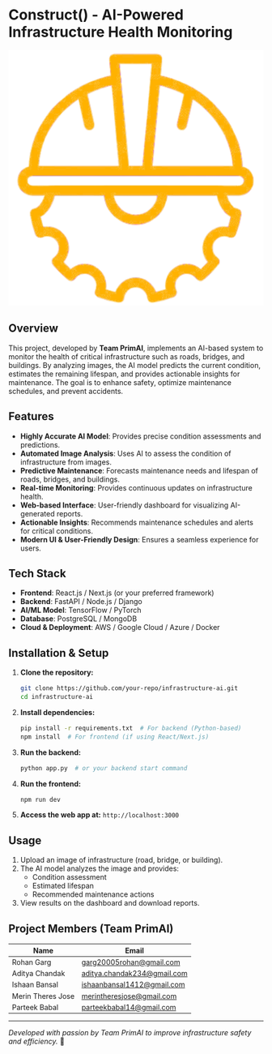 # Construct() - AI-Powered Infrastructure Health Monitoring

![Construct () icon](./frontend/images_videos/logo_readme.png)


## Overview

This project, developed by **Team PrimAI**, implements an AI-based system to monitor the health of critical infrastructure such as roads, bridges, and buildings. By analyzing images, the AI model predicts the current condition, estimates the remaining lifespan, and provides actionable insights for maintenance. The goal is to enhance safety, optimize maintenance schedules, and prevent accidents.

## Features

- **Highly Accurate AI Model**: Provides precise condition assessments and predictions.
- **Automated Image Analysis**: Uses AI to assess the condition of infrastructure from images.
- **Predictive Maintenance**: Forecasts maintenance needs and lifespan of roads, bridges, and buildings.
- **Real-time Monitoring**: Provides continuous updates on infrastructure health.
- **Web-based Interface**: User-friendly dashboard for visualizing AI-generated reports.
- **Actionable Insights**: Recommends maintenance schedules and alerts for critical conditions.
- **Modern UI & User-Friendly Design**: Ensures a seamless experience for users.

## Tech Stack

- **Frontend**: React.js / Next.js (or your preferred framework)
- **Backend**: FastAPI / Node.js / Django
- **AI/ML Model**: TensorFlow / PyTorch
- **Database**: PostgreSQL / MongoDB
- **Cloud & Deployment**: AWS / Google Cloud / Azure / Docker

## Installation & Setup

1. **Clone the repository:**
   ```bash
   git clone https://github.com/your-repo/infrastructure-ai.git
   cd infrastructure-ai
   ```
2. **Install dependencies:**
   ```bash
   pip install -r requirements.txt  # For backend (Python-based)
   npm install  # For frontend (if using React/Next.js)
   ```
3. **Run the backend:**
   ```bash
   python app.py  # or your backend start command
   ```
4. **Run the frontend:**
   ```bash
   npm run dev
   ```
5. **Access the web app at:** `http://localhost:3000`

## Usage

1. Upload an image of infrastructure (road, bridge, or building).
2. The AI model analyzes the image and provides:
   - Condition assessment
   - Estimated lifespan
   - Recommended maintenance actions
3. View results on the dashboard and download reports.

## Project Members (Team PrimAI)

| Name               | Email                                                          |
| ------------------ | -------------------------------------------------------------- |
| Rohan Garg         | [garg20005rohan@gmail.com](mailto\:garg20005rohan@gmail.com)       |
| Aditya Chandak     | [aditya.chandak234@gmail.com](mailto\:aditya.chandak234@gmail.com) |
| Ishaan Bansal      | [ishaanbansal1412@gmail.com](mailto\:ishaanbansal1412@gmail.com) |
| Merin Theres Jose  | [merintheresjose@gmail.com](mailto\:merintheresjose@gmail.com) |
| Parteek Babal      | [parteekbabal14@gmail.com](mailto\:parteekbabal14@gmail.com) |

<!-- ## Contributing

Contributions are welcome! Feel free to open issues or submit pull requests. -->

<!-- ## License

This project is licensed under the MIT License. -->

---

*Developed with passion by Team PrimAI to improve infrastructure safety and efficiency.* 🚀

